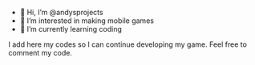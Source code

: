 - 👋 Hi, I’m @andysprojects
- 👀 I’m interested in making mobile games 
- 🌱 I’m currently learning coding 

I add here my codes so I can continue developing my game. Feel free to comment my code. 
